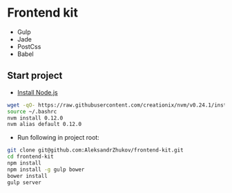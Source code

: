 # Frontend kit
- Gulp
- Jade
- PostCss
- Babel

## Start project
- [Install Node.js](https://github.com/creationix/nvm)
```bash
wget -qO- https://raw.githubusercontent.com/creationix/nvm/v0.24.1/install.sh | bash
source ~/.bashrc
nvm install 0.12.0
nvm alias default 0.12.0
```
- Run following in project root:
```bash
git clone git@github.com:AleksandrZhukov/frontend-kit.git
cd frontend-kit
npm install
npm install -g gulp bower
bower install
gulp server
```